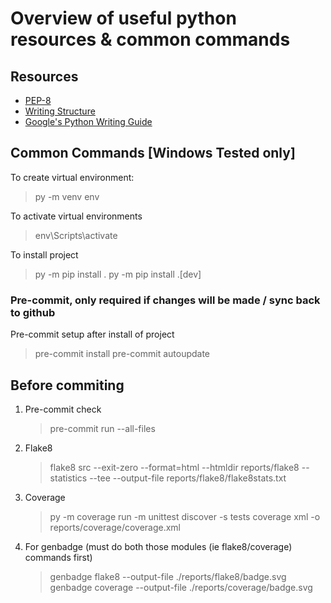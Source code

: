# Overview of useful python resources & common commands

## Resources

- [PEP-8](https://realpython.com/python-pep8/)
- [Writing Structure](https://docs.python-guide.org/writing/structure/)
- [Google's Python Writing Guide](https://google.github.io/styleguide/pyguide.htm)

## Common Commands [Windows Tested only]

To create virtual environment:
> py -m venv env

To activate virtual environments
> env\Scripts\activate

To install project
> py -m pip install .
> py -m pip install .[dev]

### Pre-commit, only required if changes will be made / sync back to github

Pre-commit setup after install of project
> pre-commit install
> pre-commit autoupdate

## Before commiting

1. Pre-commit check
   > pre-commit run --all-files
2. Flake8
    > flake8 src --exit-zero --format=html --htmldir reports/flake8 --statistics --tee --output-file reports/flake8/flake8stats.txt
3. Coverage
    > py -m coverage run -m unittest discover -s tests
    > coverage xml -o reports/coverage/coverage.xml
4. For genbadge (must do both those modules (ie flake8/coverage) commands first)
    > genbadge flake8 --output-file ./reports/flake8/badge.svg
    > genbadge coverage --output-file ./reports/coverage/badge.svg  
